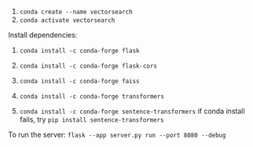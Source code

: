 1. `conda create --name vectorsearch`
2. `conda activate vectorsearch`

Install dependencies:

1. `conda install -c conda-forge flask`
2. `conda install -c conda-forge flask-cors`

3. `conda install -c conda-forge faiss`
4. `conda install -c conda-forge transformers`
5. `conda install -c conda-forge sentence-transformers`
   if conda install fails, try `pip install sentence-transformers`

To run the server:
`flask --app server.py run --port 8080 --debug`
